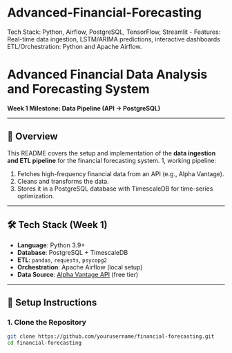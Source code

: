 # Advanced-Financial-Forecasting
Tech Stack: Python, Airflow, PostgreSQL, TensorFlow, Streamlit - Features: Real-time data ingestion, LSTM/ARIMA predictions, interactive dashboards
ETL/Orchestration: Python and Apache Airflow.

# Advanced Financial Data Analysis and Forecasting System  
**Week 1 Milestone: Data Pipeline (API → PostgreSQL)**  

---
## 📌 Overview  
This README covers the setup and implementation of the **data ingestion and ETL pipeline** for the financial forecasting system.
1, working pipeline:  
1. Fetches high-frequency financial data from an API (e.g., Alpha Vantage).  
2. Cleans and transforms the data.  
3. Stores it in a PostgreSQL database with TimescaleDB for time-series optimization.  

---

## 🛠️ Tech Stack (Week 1)  
- **Language**: Python 3.9+  
- **Database**: PostgreSQL + TimescaleDB  
- **ETL**: `pandas`, `requests`, `psycopg2`  
- **Orchestration**: Apache Airflow (local setup)  
- **Data Source**: [Alpha Vantage API](https://www.alphavantage.co/) (free tier)  

---

## 🚀 Setup Instructions  

### 1. Clone the Repository  
```bash  
git clone https://github.com/yourusername/financial-forecasting.git  
cd financial-forecasting  
